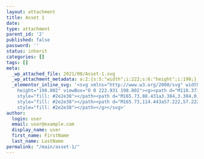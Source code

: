 ```yaml
---
layout: attachment
title: Asset 1
date: 
type: attachment
parent_id: '2'
published: false
password: ''
status: inherit
categories: []
tags: []
meta:
  _wp_attached_file: 2021/08/Asset-1.svg
  _wp_attachment_metadata: a:2:{s:5:"width";i:222;s:6:"height";i:198;}
  _elementor_inline_svg: '<svg xmlns="http://www.w3.org/2000/svg" width="222.931"
    height="198.802" viewBox="0 0 222.931 198.802"><g><path d="M118.371,198.8a127.217,127.217,0,0,1-27.849-3.283L33.671,182.613v9.175a3.384,3.384,0,0,1-3.381,3.381H3.381A3.385,3.385,0,0,1,0,191.788V124.516a3.385,3.385,0,0,1,3.381-3.381H28.913l.944-.866c9.29-8.287,22.08-12.858,36-12.858a56.009,56.009,0,0,1,17.753,2.8l58.448,19.333a16.618,16.618,0,0,1,9.883,8.726,16.833,16.833,0,0,1,.7,12.745l-2.194,6.267,6.345-2.036a36.96,36.96,0,0,0,10.166-5.084l29.306-21.676a16.87,16.87,0,0,1,22.893,3.24,16.565,16.565,0,0,1,3.519,12.867,16.843,16.843,0,0,1-6.912,11.426l-26.926,19.924A121.419,121.419,0,0,1,119.483,198.8ZM65.5,114.263c-8.362,0-20.461,1.85-30.619,10.662l-1.161,1.007v49.676l58.329,13.257a119.888,119.888,0,0,0,26.371,3.085h1.121a114.609,114.609,0,0,0,65.54-21.612l26.928-19.927a9.891,9.891,0,0,0,4.06-6.783,10.278,10.278,0,0,0-2.082-7.651,10.017,10.017,0,0,0-7.844-3.774,9.891,9.891,0,0,0-5.857,1.885l-29.3,21.668a43.548,43.548,0,0,1-25.438,8.109,44,44,0,0,1-13.817-2.215L90.246,147.971a3.381,3.381,0,0,1-2.147-4.305,3.433,3.433,0,0,1,3.229-2.35,4.574,4.574,0,0,1,1.151.174L133.714,155.1a10.217,10.217,0,0,0,3.09.475,10.081,10.081,0,0,0,9.4-6.528,9.841,9.841,0,0,0-.369-7.846,10.07,10.07,0,0,0-5.885-5.2L81.5,116.667A52.868,52.868,0,0,0,65.5,114.263Zm-58.734,74.1h20.1V127.9H6.762Z"
    style="fill: #2e2e38"></path><path d="M165.73,88.431a3.384,3.384,0,0,1-3.38-3.381V80.8l-2.509-.626a18.07,18.07,0,0,1-6.445-2.989,3.283,3.283,0,0,1-1.33-2.244,3.493,3.493,0,0,1,.633-2.552,3.39,3.39,0,0,1,2.717-1.352,3.259,3.259,0,0,1,2,.643A12.924,12.924,0,0,0,165.237,74a16.74,16.74,0,0,0,7.215-1.625c1.245-.622,4.114-2.352,4.114-5.085a4.329,4.329,0,0,0-2.635-4.346c-2.164-1.154-5.427-1.759-8.581-2.345l-.212-.039c-3.554-.662-7.582-1.411-10.817-3.093a10.865,10.865,0,0,1-6.233-10.359c0-4.608,2.868-8.673,7.868-11.152a20.165,20.165,0,0,1,3.959-1.518l2.435-.707V29.438a3.381,3.381,0,1,1,6.762,0v4.246l2.509.628a18.07,18.07,0,0,1,6.444,2.987,3.287,3.287,0,0,1,1.331,2.244,3.494,3.494,0,0,1-.633,2.553,3.39,3.39,0,0,1-2.717,1.352,3.056,3.056,0,0,1-1.963-.658,12.936,12.936,0,0,0-7.858-2.347,16.754,16.754,0,0,0-7.215,1.624c-1.245.623-4.114,2.352-4.114,5.086a4.328,4.328,0,0,0,2.635,4.346c2.164,1.155,5.427,1.76,8.582,2.346l.211.039c3.553.66,7.579,1.409,10.817,3.093a10.863,10.863,0,0,1,6.233,10.358c0,4.635-2.8,8.6-7.876,11.157A20.124,20.124,0,0,1,171.548,80l-2.436.707V85.1A3.363,3.363,0,0,1,165.73,88.431Z"
    style="fill: #2e2e38"></path><path d="M165.73,114.443a57.222,57.222,0,1,1,57.2-57.2A57.263,57.263,0,0,1,165.73,114.443Zm0-107.635a50.436,50.436,0,1,0,50.437,50.436A50.493,50.493,0,0,0,165.73,6.808Z"
    style="fill: #2e2e38"></path></g></svg>'
author:
  login: user
  email: user@example.com
  display_name: user
  first_name: FirstName
  last_name: LastName
permalink: "/main/asset-1/"
---
```

